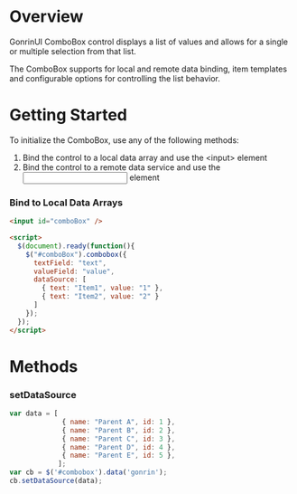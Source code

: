# Overview
GonrinUI ComboBox control displays a list of values and allows for a single or multiple selection from that list.

The ComboBox supports for local and remote data binding, item templates and configurable options for controlling the list behavior.

# Getting Started
To initialize the ComboBox, use any of the following methods:
1. Bind the control to a local data array and use the \<input\> element
2. Bind the control to a remote data service and use the <input> element

### Bind to Local Data Arrays

```html
<input id="comboBox" />

<script>
  $(document).ready(function(){
    $("#comboBox").combobox({
      textField: "text",
      valueField: "value",
      dataSource: [
        { text: "Item1", value: "1" },
        { text: "Item2", value: "2" }
      ]
    });
  });
</script>
```

# Methods
### setDataSource
```javascript
var data = [
             { name: "Parent A", id: 1 },
             { name: "Parent B", id: 2 },
             { name: "Parent C", id: 3 },
             { name: "Parent D", id: 4 },
             { name: "Parent E", id: 5 },
            ];
var cb = $('#combobox').data('gonrin');
cb.setDataSource(data);
```